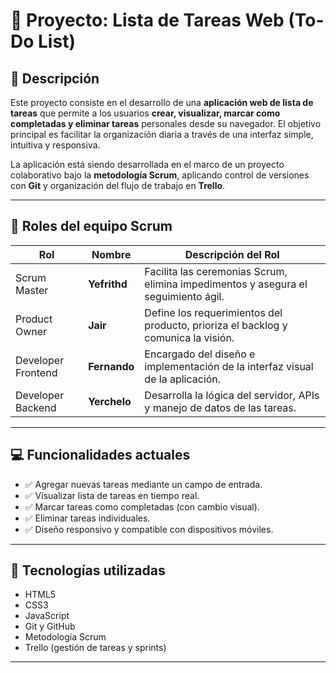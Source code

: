 # 📝 Proyecto: Lista de Tareas Web (To-Do List)

## 🎯 Descripción
Este proyecto consiste en el desarrollo de una **aplicación web de lista de tareas** que permite a los usuarios **crear, visualizar, marcar como completadas y eliminar tareas** personales desde su navegador. El objetivo principal es facilitar la organización diaria a través de una interfaz simple, intuitiva y responsiva.

La aplicación está siendo desarrollada en el marco de un proyecto colaborativo bajo la **metodología Scrum**, aplicando control de versiones con **Git** y organización del flujo de trabajo en **Trello**.

---

## 👥 Roles del equipo Scrum

| Rol             | Nombre       | Descripción del Rol                                                                 |
|------------------|--------------|--------------------------------------------------------------------------------------|
| Scrum Master     | **Yefrithd** | Facilita las ceremonias Scrum, elimina impedimentos y asegura el seguimiento ágil. |
| Product Owner    | **Jair**     | Define los requerimientos del producto, prioriza el backlog y comunica la visión.  |
| Developer Frontend | **Fernando** | Encargado del diseño e implementación de la interfaz visual de la aplicación.      |
| Developer Backend  | **Yerchelo** | Desarrolla la lógica del servidor, APIs y manejo de datos de las tareas.          |

---

## 💻 Funcionalidades actuales

- ✅ Agregar nuevas tareas mediante un campo de entrada.
- ✅ Visualizar lista de tareas en tiempo real.
- ✅ Marcar tareas como completadas (con cambio visual).
- ✅ Eliminar tareas individuales.
- ✅ Diseño responsivo y compatible con dispositivos móviles.

---

## 🚧 Tecnologías utilizadas

- HTML5
- CSS3
- JavaScript
- Git y GitHub
- Metodología Scrum
- Trello (gestión de tareas y sprints)

---



